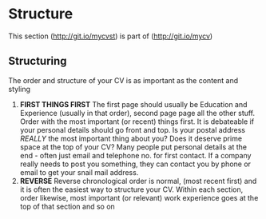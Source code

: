 # Structure

This section (http://git.io/mycvst) is part of (http://git.io/mycv)

## Structuring

The order and structure of your CV is as important as the content and styling

  1. **FIRST THINGS FIRST** The first page should usually be Education and Experience (usually in that order), second page page all the other stuff. Order with the most important (or recent) things first. It is debateable if your personal details should go front and top. Is your postal address *REALLY* the most important thing about you? Does it deserve prime space at the top of your CV? Many people put personal details at the end  - often just email and telephone no. for first contact. If a company really needs to post you something, they can contact you by phone or email to get your snail mail address.
  2. **REVERSE** Reverse chronological order is normal, (most recent first) and it is often the easiest way to structure your CV. Within each section, order likewise, most important (or relevant) work experience goes at the top of that section and so on
